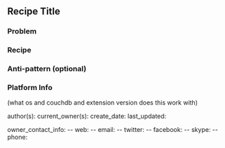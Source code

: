 ## Recipe Title ##

### Problem ###

### Recipe ###

### Anti-pattern (optional) ###

### Platform Info ### 
(what os and couchdb and extension version does this work with) 


author(s):
current_owner(s): 
create_date:
last_updated:

owner_contact_info:
-- web:
-- email:
-- twitter:
-- facebook:
-- skype:
-- phone: